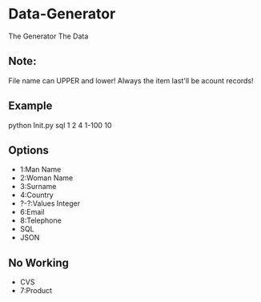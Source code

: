 # Data-Generator
The Generator The Data

## Note: 
File name can UPPER and lower!
Always the item last'll be acount records!

## Example 
python Init.py sql 1 2 4 1-100 10

## Options
- 1:Man Name
- 2:Woman Name
- 3:Surname
- 4:Country
- ?-?:Values Integer
- 6:Email
- 8:Telephone
- SQL
- JSON

## No Working
- CVS
- 7:Product
